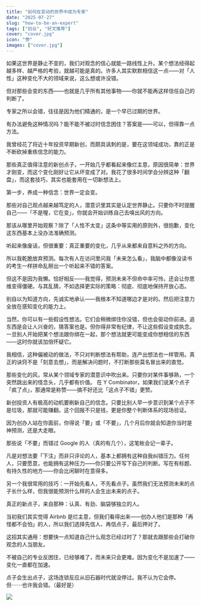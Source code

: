 ```yaml
---
title: "如何在变动的世界中成为专家"
date: "2025-07-27"
slug: "how-to-be-an-expert"
tags: ["创业", "好文推荐"]
cover: "cover.jpg"
icon: "😎"
images: ["cover.jpg"]
---
```

如果这世界是静止不变的，我们对观念的信心就能一路线性上升。某个想法经得起越多样、越严格的考验，就越可能是真的。许多人其实默默相信这一点——对「人性」这种变化不大的领域来说，这么想或许没错。



但对那些会变的东西——也就是几乎所有其他事物——你就不能再这样信任自己的判断了。



专家之所以会错，往往是因为他们精通的，是一个早已过期的世界。



有办法避免这种情况吗？能不能不被过时信念困住？答案是——可以，但得靠一点方法。



我曾经花了将近十年投资早期新创，而颇具讽刺的是，要在这领域成功，靠的正是不断砍掉重练信念的能力。



那些真正值得注意的新创点子，一开始几乎都看起来像烂主意，原因很简单：世界才刚变，而这个变化刚好让它从坏变成了对。我花了很多时间学会分辨这种「翻盘」，而这套技巧，其实也能套用在一切新想法上。



第一步，养成一种信念：世界一定会变。



那些对自己观点越来越笃定的人，潜意识里其实是认定世界静止。只要你不时提醒自己——「不是喔，它在变」，你就会开始训练自己去嗅出风的方向。



那该从哪里开始观察？除了「人性不太变」这条中等实用的原则外，很抱歉，变化这东西基本上没办法准确预测。



听起来像废话，但很重要：真正重要的变化，几乎从来都来自意料之外的方向。



所以我乾脆放弃预测。每次有人在访问里问我「未来怎么看」，我脑中都像没读书的考生一样拼命乱掰出一个听起来不错的答案。



但这不是因为我懒。恰好相反——我觉得，预测未来不但命中率可怜，还会让你思维变得僵硬。与其乱猜，不如选择更实际的策略：彻底、彻底地保持开放心态。



别自以为知道方向，先诚实地承认——我根本不知道哪边才是对的。然后把注意力全放在感知变化的能力上。



当然，你可以有一些假设性想法。它们会稍微绑住你没错，但也会驱动你前进。追东西是会让人兴奋的，猜答案也是。但你得非常有纪律，不让这些假设变成执念。
一旦别人开始把某个想法跟你绑在一起，那个想法就更可能变成你想相信的东西——这时你就该加倍怀疑它。



我相信，这种偏被动的做法，不只对判断想法有帮助，连产出想法也一样管用。真正的诀窍不是「刻意去想」，而是解决问题时，不打断那些莫名冒出来的直觉。



那些变化的风，常从某个领域专家的潜意识中吹出来。只要你对某件事够熟，一个突然跳出来的怪念头，几乎都有价值。
在 Y Combinator，如果我们说某个点子「疯了点」，那通常是称赞——搞不好还比「这点子不错」更赞。



新创投资人有极高的动机要刷新自己的信念。只要比别人早一步意识到某个点子不是垃圾，那就可能赚翻。这个回报不只是钱，更是你整个判断体系的现场验证。



因为创办人站在你面前，你得说「要」或「不要」，几个月后你就会知道你当时是神预测，还是大走眼。



那些说「不要」而错过 Google 的人（真的有几个），这笔帐会记一辈子。



凡是对想法要「下注」而非只评论的人，基本上都拥有这种自我纠错压力。任何人，只要愿意，也能拥有这种压力——你只要公开写下自己的判断。写在有标题、有持久性的地方——你会比闲聊时在意得多。



另一个我很常用的技巧：一开始先看人，不先看点子。虽然我们无法预测未来的点子长什么样，但我很能预测什么样的人会生出未来的点子。



真正的新点子，来自那种：认真、有劲、脑袋够独立的人。



当初我们其实觉得 Airbnb 是烂主意，但我们看得出来——创办人他们是那种「再怪都不会怕」的人，所以我们选择先信人、再信点子，最后押对了。



这招其实通用：想要快一点知道自己什么观念已经过时了？那就去跟那些会打破你观念的人当朋友。



不被自己的专业反困住，已经够难了，而未来只会更难。因为变化不是加速了——变化一直都在加速。



点子会生出点子，这场连锁反应从旧石器时代就没停过。我不认为它会停。
但⋯⋯也许我会错。（最好是）




![](https://prod-files-secure.s3.us-west-2.amazonaws.com/112d0858-5090-4d34-a606-b75eb8d65fd2/46476355-9cf3-4e99-9b7a-3531bc426380/1000202064.png?X-Amz-Algorithm=AWS4-HMAC-SHA256&X-Amz-Content-Sha256=UNSIGNED-PAYLOAD&X-Amz-Credential=ASIAZI2LB4662HHRM3BC%2F20250914%2Fus-west-2%2Fs3%2Faws4_request&X-Amz-Date=20250914T064037Z&X-Amz-Expires=3600&X-Amz-Security-Token=IQoJb3JpZ2luX2VjEN7%2F%2F%2F%2F%2F%2F%2F%2F%2F%2FwEaCXVzLXdlc3QtMiJHMEUCIAUjjmmP0rTzEks6XytN6%2B88c0vlkxDjz32kTMVBj%2FJ6AiEAq9ZFWJ2zTPN6WWjoawZfrwbUbjNh1D23PoI7zamNecUq%2FwMIVxAAGgw2Mzc0MjMxODM4MDUiDKFgHDC0DJeSc%2FM9bSrcA3Dqr6Y34jn0jgho%2FeFQvGlnuPUxU%2FGCZC8OhD3VFy31ukYcKINqMMzHJ%2Fl6voJJkz8e62vH1yRzhTQ%2BnCZKvJtLwUrnevQNvwJpp3Zx3rA9YUqGupftjksVVrHhGgY3VXlkerQ8bXhcs4Iq81bCk%2BlGdiB3teS17Po8mkXv2gsvQy%2BkZN2iCdyKnpe6pUK%2B4VGuKIxOXjV51bweiFN%2FsBujdxBlizAtIZaYtOaTd4%2FlOkssyU7zCOnCn6fwOyOLaJSG7HB3HV5XRsKGSOF2qTbyappe06oQdjoEGb6sqq0aQ8Z32kr8Sg1iys%2FKoxDfhNghiCSzhqIk0LrchqtBfI3y59Ct5ESW0ERfuWxlguhgAhY3Zo%2FwAPk%2Fr5gg%2BSkEbsZR3d2EdCRnHOxVim4XPK%2BsXCyAwut4cW9pxg%2F%2Fj%2FT1YZAkycVLqMbdrVh%2Furjo7%2Fo%2F9h9P6cVKoYt4noANpci%2BuzXaTkIsHqJ6nND5G4o6HrAP3PG050EizfYS6trHTdWEISarWA1QKNaJ0aYS5bF1uN1JFTe367BhDbQjLzlPxrT5DcbTiU3oe29uD1RlCI3DEF7xvUxfPIQB8VtS703PYpnZJAOIYTlWYM%2BtUDWawRQNBJswq5i%2Bcf%2FDMIOymcYGOqUBaozjKDaCyuqYsaaz2tLVpxx8NbFaR%2FZgzg2jzhHPc8C0i7RDUWfLsNhT5GtCv%2FbE6RyWbPSoDmVL07DkS2UwJwDexcMgflgU%2BOoaEma8bCXNa9PvJeZF10MQICecQwDP4hGf%2BDaUVFK9yjLIK21mbDrX9jIptpw3uPToHz%2Bl6%2FTfdN3mPKz7OleYwdEbJnsrju3KNVZnYWjBgl4Ps3jIRLzbGNoh&X-Amz-Signature=fcc7f7f36a2b90f4f3e7ee032c0a30bafe9c2070fcc2d9a09cc0195d7567bd30&X-Amz-SignedHeaders=host&x-amz-checksum-mode=ENABLED&x-id=GetObject)

